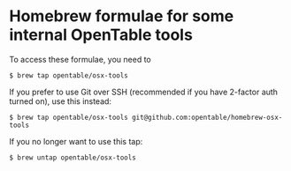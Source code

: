 # Homebrew formulae for some internal OpenTable tools

To access these formulae, you need to

    $ brew tap opentable/osx-tools

If you prefer to use Git over SSH (recommended if you have 2-factor auth turned on), use this instead:

    $ brew tap opentable/osx-tools git@github.com:opentable/homebrew-osx-tools

If you no longer want to use this tap:

    $ brew untap opentable/osx-tools
